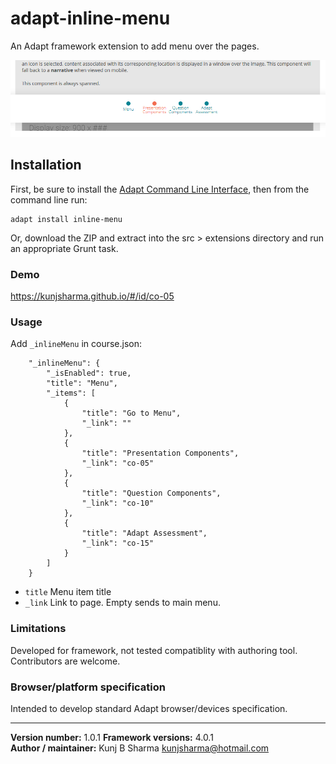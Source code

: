 # adapt-inline-menu  
    
An Adapt framework extension to add menu over the pages.

<img src="assets/adapt-inline-menu.png" alt="Inline menu">



## Installation

First, be sure to install the [Adapt Command Line Interface](https://github.com/cajones/adapt-cli), then from the command line run:

    adapt install inline-menu

Or, download the ZIP and extract into the src > extensions directory and run an appropriate Grunt task.

### Demo

https://kunjsharma.github.io/#/id/co-05

### Usage

Add `_inlineMenu` in course.json:

```
	"_inlineMenu": {
		"_isEnabled": true,
		"title": "Menu",
		"_items": [
	        {
	            "title": "Go to Menu",
	            "_link": ""
	        },
	        {
	            "title": "Presentation Components",
	            "_link": "co-05"
	        },
	        {
	            "title": "Question Components",
	            "_link": "co-10"
	        },
	        {
	            "title": "Adapt Assessment",
	            "_link": "co-15"
	        }
		]
	}
```

* `title` Menu item title
* `_link` Link to page. Empty sends to main menu.


### Limitations

Developed for framework, not tested compatiblity with authoring tool. Contributors are welcome.

### Browser/platform specification

Intended to develop standard Adapt browser/devices specification.

----------------------------
**Version number:**  1.0.1 
**Framework versions:** 4.0.1      
**Author / maintainer:** Kunj B Sharma <kunjsharma@hotmail.com>     
